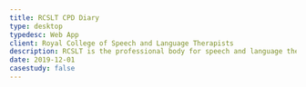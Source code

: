 ```yaml
---
title: RCSLT CPD Diary
type: desktop
typedesc: Web App
client: Royal College of Speech and Language Therapists
description: RCSLT is the professional body for speech and language therapists in the UK. I redesigned the Continuing Professional Development (CPD) diary used by therapists to record their ongoing learning, delivering improved accessibility and more efficient workflow.
date: 2019-12-01
casestudy: false
---
```

